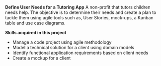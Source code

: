 **Define User Needs for a Tutoring App**
A non-profit that tutors children needs help. 
The objective is to determine their needs and create a plan to tackle them using agile tools such as, User Stories, mock-ups, a Kanban table and use case diagrams.


**Skills acquired in this project**
* Manage a code project using agile methodology
* Model a technical solution for a client using domain models
* Identify functional application requirements based on client needs
* Create a mockup for a client
